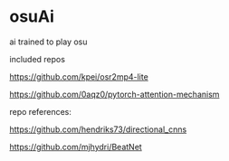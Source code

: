 # osuAi
ai trained to play osu

included repos

https://github.com/kpei/osr2mp4-lite

https://github.com/0aqz0/pytorch-attention-mechanism


repo references:

https://github.com/hendriks73/directional_cnns

https://github.com/mjhydri/BeatNet


